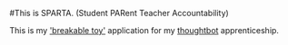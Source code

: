 #This is SPARTA.
(Student PARent Teacher Accountability)

This is my ['breakable
toy'](http://redsquirrel.com/dave/work/a2j/patterns/BreakableToys.html)
application for my [thoughtbot](http://thoughtbot.com) apprenticeship.

